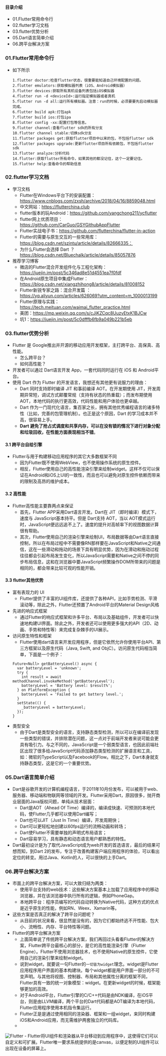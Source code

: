 #### 目录介绍
- 01.Flutter常用命令行
- 02.flutter学习文档
- 03.flutter优势分析
- 05.Dart语言简单介绍
- 06.跨平台解决方案


### 01.Flutter常用命令行
- 如下所示
    ```
    1.flutter doctor:检查flutter状态，很重要能知道自己环境配置的问题。
    2.flutter emulators:获取模拟器列表（iOS、Android模拟器）
    3.flutter devices:获取所有真机设备列表包括iOS模拟器
    4.flutter run -d <deviceId>:运行指定模拟器或者真机
    5.flutter run -d all:运行所有模拟器。注意：run的时候，必须要要先启动模拟器完成。
    6.flutter build apk:打包apk
    7.flutter build ios:打包ipa
    8.flutter config -xx:配置打包等信息。
    9.flutter channel:查看flutter sdk的所有分支
    10.flutter channel stable:切换sdk分支
    11.flutter packages get:获取flutter项目中以来的包，不包括flutter sdk
    12.flutter packages upgrade:更新flutter项目所有依赖包，不包括flutter sdk
    13.flutter analyze:分析代码
    14.flutter:获取flutter所有命令，如果其他的都没记住，这个一定要记住。
    15.flutter help:查看命令的帮助信息
    ```


### 02.flutter学习文档
- 学习文档
    - Flutter在Windows平台下的安装配置： https://www.cnblogs.com/zxsh/archive/2018/04/16/8859048.html
    - 中文网站：https://flutterchina.club
    - flutter版本的玩Android：https://github.com/yangchong211/ycflutter
    - flutter网上优质项目：https://github.com/CarGuo/GSYGithubAppFlutter
    - Flutter实战电子书：https://github.com/flutterchina/flutter-in-action
    - Flutter的需要与原生交互的一些常用库：https://blog.csdn.net/szintu/article/details/82666335：
    - 为什么Flutter会选择 Dart ？https://blog.csdn.net/Bluechalk/article/details/85057876
- 推荐学习博客
    - 微店的Flutter混合开发组件化与工程化架构：https://juejin.im/post/5c346ad8e51d4551ea7f0fdf
    - 在Android原生项目中集成Flutter：https://blog.csdn.net/xiangzhihong8/article/details/81008152
    - Flutter新锐专家之路：混合开发篇 ：https://yq.aliyun.com/articles/626069?utm_content=m_1000013199
    - Flutter原理与实践：https://tech.meituan.com/waimai_flutter_practice.html
    - 美团：https://mp.weixin.qq.com/s/cJjKZCqc8UuzvEtxK1BJCw
    - 坑1：https://juejin.im/post/5c0dfffb6fb9a049b221b5eb



### 03.flutter优势分析
- Flutter 是 Google推出并开源的移动应用开发框架，主打跨平台、高保真、高性能。
    - 怎么跨平台？
    - 如何高性能？
- 开发者可以通过 Dart语言开发 App，一套代码同时运行在 iOS 和 Android平台。 
- 使用 Dart 作为 Flutter 的开发语言，我想还有其他更有说服力的理由：
    - Dart 同时支持即时编译 JIT 和事前编译 AOT。在开发期使用 JIT，开发周期异常短，调试方式颠覆常规（支持有状态的热重载）；而发布期使用 AOT，本地代码的执行更高效，代码性能和用户体验也更卓越。
    - Dart 作为一门现代化语言，集百家之长，拥有其他优秀编程语言的诸多特性（比如，完善的包管理机制）。也正是这个原因，Dart 的学习成本并不高，很容易上手。
    - **Dart 避免了抢占式调度和共享内存，可以在没有锁的情况下进行对象分配和垃圾回收，在性能方面表现相当不错**。




#### 3.1 跨平台自绘引擎
- Flutter与用于构建移动应用程序的其它大多数框架不同
    - 因为Flutter既不使用WebView，也不使用操作系统的原生控件。 
    - 相反，Flutter使用自己的高性能渲染引擎来绘制widget。这样不仅可以保证在Android和iOS上UI的一致性，而且也可以避免对原生控件依赖而带来的限制及高昂的维护成本。



#### 3.2 高性能
- Flutter高性能主要靠两点来保证
    - 首先，Flutter APP采用Dart语言开发。Dart在 JIT（即时编译）模式下，速度与 JavaScript基本持平。但是 Dart支持 AOT，当以 AOT模式运行时，JavaScript便远远追不上了。速度的提升对高帧率下的视图数据计算很有帮助。
    - 其次，Flutter使用自己的渲染引擎来绘制UI，布局数据等由Dart语言直接控制，所以在布局过程中不需要像RN那样要在JavaScript和Native之间通信，这在一些滑动和拖动的场景下具有明显优势，因为在滑动和拖动过程往往都会引起布局发生变化，所以JavaScript需要和Native之间不停的同步布局信息，这和在浏览器中要JavaScript频繁操作DOM所带来的问题是相同的，都会带来比较可观的性能开销。



#### 3.3 flutter其他优势
- 富有表现力的 UI
    - Flutter提供了丰富的UI组件库，还提供了各种API，比如手势检测、平滑滚动等，除此之外，Flutter还预置了Android平台的Material Design风格
- 先进的响应式框架
    - 通过Flutter的响应式框架和许多平台、布局以及基础组件，开发者可以快速地构建UI界面。除此之外，开发者还可以使用更多强大的API（2D、动画、手势和特性等）来完成复杂棘手的UI展示。
- 访问原生特性和框架
    - Flutter使用dart语言来开发应用程序，但是它依然允许你使用平台API、第三方框架以及原生代码（Java, Swift, and ObjC）。访问原生代码相当简单，下面是一个例子：
    ```
    Future<Null> getBatteryLevel() async {
      var batteryLevel = 'unknown';
      try {
        int result = await methodChannel.invokeMethod('getBatteryLevel');
        batteryLevel = 'Battery level: $result%';
      } on PlatformException {
        batteryLevel = 'Failed to get battery level.';
      }
      setState(() {
        _batteryLevel = batteryLevel;
      });
    }
    ```
- 类型安全
    - 由于Dart是类型安全的语言，支持静态类型检测，所以可以在编译前发现一些类型的错误，并排除潜在问题，这一点对于前端开发者来说可能会更具有吸引力。与之不同的，JavaScript是一个弱类型语言，也因此前端社区出现了很多给JavaScript代码添加静态类型检测的扩展语言和工具，如：微软的TypeScript以及Facebook的Flow。相比之下，Dart本身就支持静态类型，这是它的一个重要优势。




### 05.Dart语言简单介绍
- Dart是谷歌开发的计算机编程语言，于2011年10月份发布，可以被用于web、服务器、移动端和物联网等领域的开发。Flutter采用Dart，原因很多，抛开商业层面的Java版权问题，单纯从技术层面：
    * Dart是AOT（Ahead Of Time）编译的，编译成快速、可预测的本地代码，使Flutter几乎都可以使用Dart编写；
    * Dart也可以JIT（Just In Time）编译，开发周期快；
    * Dart可以更轻松地创建以60fps运行的流畅动画和转场；
    * Dart使Flutter不需要单独的声明式布局语言；
    * Dart容易学习，具有静态和动态语言用户都熟悉的特性。
- Dart最初设计是为了取代JavaScript成为web开发的首选语言，最后的结果可想而知，到Dart 2的发布，专注于改善构建客户端应用程序的体验，可以看出定位的转变。用过Java、Kotlin的人，可以很快的上手Dart。




### 06.跨平台解决方案
- 市面上的跨平台解决方案，可以大致归结为两类：
    * 使用平台支持的web技术：这些解决方案基本上加载了应用程序中的移动浏览器，并在该浏览器中执行所有的逻辑，例如PhoneGap。
    * 本地跨平台：程序员编写的代码自动转换为Native代码，这种方式的优点是近乎原生的性能，例如RN、Weex、Xamarin等。
- 这些方案是否真正的解决了跨平台问题呢？
    - 从目前的状况来看，很显然是没有的，因为它们都始终逃不开性能、包大小、流畅性、内存、平台特性等问题。
- Flutter的跨平台解决方案
    - 上面简单说了传统跨平台解决方案，我们再回过头看看Flutter的解决方案，Flutter跨平台最核心的部分，是它的高性能渲染引擎（Flutter Engine）。Flutter不使用浏览器技术，也不使用Native的原生控件，它使用自己的渲染引擎来绘制widget。
    - 说到widget，就要说一句Flutter的`一切皆为widget`理念。widget是Flutter应用程序用户界面的基本构建块。每个widget都是用户界面一部分的不可变声明。与其他将视图、控制器、布局和其他属性分离的框架不同，Flutter具有一致的统一对象模型：widget。在更新widget的时候，框架能够更加的高效。
    - 对于Android平台，Flutter引擎的C/C++代码是由NDK编译，在iOS平台，则是由LLVM编译，两个平台的Dart代码都是AOT编译为本地代码，Flutter应用程序使用本机指令集运行。
    - Flutter正是是通过使用相同的渲染器、框架和一组widget，来同时构建iOS和Android应用，而无需维护两套独立的代码库。
    - 

![Flutter](http://whysodiao.com/images/flutter-platform.png)
    - Flutter将UI组件和渲染器从平台移动到应用程序中，这使得它们可以自定义和可扩展。Flutter唯一要求系统提供的是canvas，以便定制的UI组件可以出现在设备的屏幕上。










